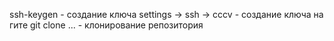 ssh-keygen - создание ключа
settings -> ssh -> cccv - создание ключа на гите
git clone ... - клонирование репозитория


 
